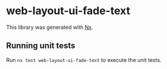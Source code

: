 # web-layout-ui-fade-text

This library was generated with [Nx](https://nx.dev).

## Running unit tests

Run `nx test web-layout-ui-fade-text` to execute the unit tests.
